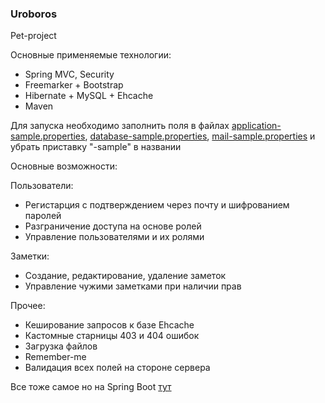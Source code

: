 ### Uroboros
Pet-project 

Основные применяемые технологии:
- Spring MVC, Security
- Freemarker + Bootstrap
- Hibernate + MySQL + Ehcache
- Maven

Для запуска необходимо заполнить поля в файлах 
[application-sample.properties](https://github.com/TaskStorage/uroboros/blob/master/src/main/resources/application-sample.properties), 
[database-sample.properties](https://github.com/TaskStorage/uroboros/blob/master/src/main/resources/database-sample.properties), 
[mail-sample.properties](https://github.com/TaskStorage/uroboros/blob/master/src/main/resources/mail-sample.properties) и убрать приставку "-sample" в названии

Основные возможности:

Пользователи:
- Регистарция с подтверждением через почту и шифрованием паролей
- Разграничение доступа на основе ролей
- Управление пользователями и их ролями

Заметки:
- Создание, редактирование, удаление заметок
- Управление чужими заметками при наличии прав

Прочее:

- Кеширование запросов к базе Ehcache
- Кастомные старницы 403 и 404 ошибок
- Загрузка файлов
- Remember-me
- Валидация всех полей на стороне сервера

Все тоже самое но на Spring Boot [тут](https://github.com/TaskStorage/wireframe)